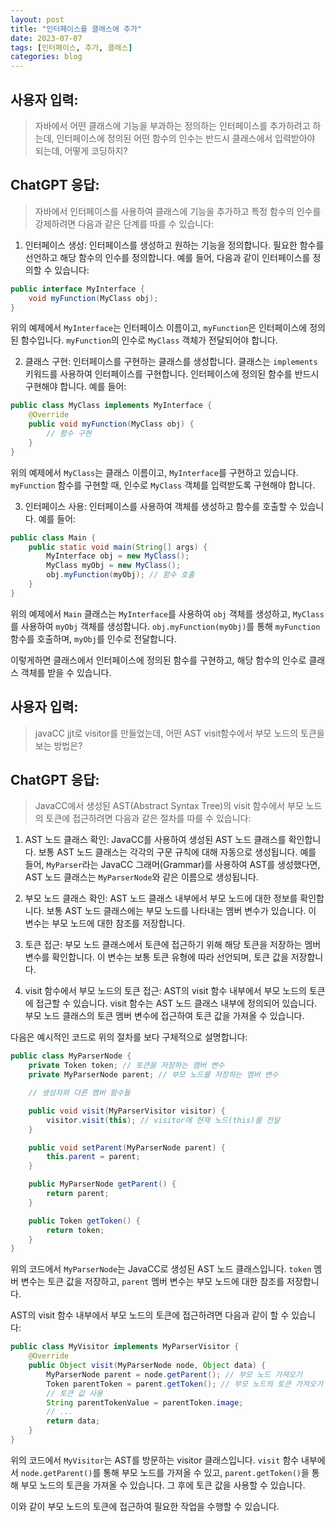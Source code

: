 ```yaml
---
layout: post
title: "인터페이스를 클래스에 추가"
date: 2023-07-07
tags: [인터페이스, 추가, 클래스]
categories: blog
---
```


## 사용자 입력:
> 자바에서 어떤 클래스에 기능을 부과하는 정의하는 인터페이스를 추가하려고 하는데, 인터페이스에 정의된 어떤 함수의 인수는 반드시 클래스에서 입력받아야 되는데, 어떻게 코딩하지?

## ChatGPT 응답:
> 자바에서 인터페이스를 사용하여 클래스에 기능을 추가하고 특정 함수의 인수를 강제하려면 다음과 같은 단계를 따를 수 있습니다:

1. 인터페이스 생성: 인터페이스를 생성하고 원하는 기능을 정의합니다. 필요한 함수를 선언하고 해당 함수의 인수를 정의합니다. 예를 들어, 다음과 같이 인터페이스를 정의할 수 있습니다:

```java
public interface MyInterface {
    void myFunction(MyClass obj);
}
```

위의 예제에서 `MyInterface`는 인터페이스 이름이고, `myFunction`은 인터페이스에 정의된 함수입니다. `myFunction`의 인수로 `MyClass` 객체가 전달되어야 합니다.

2. 클래스 구현: 인터페이스를 구현하는 클래스를 생성합니다. 클래스는 `implements` 키워드를 사용하여 인터페이스를 구현합니다. 인터페이스에 정의된 함수를 반드시 구현해야 합니다. 예를 들어:

```java
public class MyClass implements MyInterface {
    @Override
    public void myFunction(MyClass obj) {
        // 함수 구현
    }
}
```

위의 예제에서 `MyClass`는 클래스 이름이고, `MyInterface`를 구현하고 있습니다. `myFunction` 함수를 구현할 때, 인수로 `MyClass` 객체를 입력받도록 구현해야 합니다.

3. 인터페이스 사용: 인터페이스를 사용하여 객체를 생성하고 함수를 호출할 수 있습니다. 예를 들어:

```java
public class Main {
    public static void main(String[] args) {
        MyInterface obj = new MyClass();
        MyClass myObj = new MyClass();
        obj.myFunction(myObj); // 함수 호출
    }
}
```

위의 예제에서 `Main` 클래스는 `MyInterface`를 사용하여 `obj` 객체를 생성하고, `MyClass`를 사용하여 `myObj` 객체를 생성합니다. `obj.myFunction(myObj)`를 통해 `myFunction` 함수를 호출하며, `myObj`를 인수로 전달합니다.

이렇게하면 클래스에서 인터페이스에 정의된 함수를 구현하고, 해당 함수의 인수로 클래스 객체를 받을 수 있습니다.

## 사용자 입력:
> javaCC jjt로 visitor를 만들었는데,     어떤 AST visit함수에서 부모 노드의 토큰을 보는 방법은?

## ChatGPT 응답:
> JavaCC에서 생성된 AST(Abstract Syntax Tree)의 visit 함수에서 부모 노드의 토큰에 접근하려면 다음과 같은 절차를 따를 수 있습니다:

1. AST 노드 클래스 확인: JavaCC를 사용하여 생성된 AST 노드 클래스를 확인합니다. 보통 AST 노드 클래스는 각각의 구문 규칙에 대해 자동으로 생성됩니다. 예를 들어, `MyParser`라는 JavaCC 그래머(Grammar)를 사용하여 AST를 생성했다면, AST 노드 클래스는 `MyParserNode`와 같은 이름으로 생성됩니다.

2. 부모 노드 클래스 확인: AST 노드 클래스 내부에서 부모 노드에 대한 정보를 확인합니다. 보통 AST 노드 클래스에는 부모 노드를 나타내는 멤버 변수가 있습니다. 이 변수는 부모 노드에 대한 참조를 저장합니다.

3. 토큰 접근: 부모 노드 클래스에서 토큰에 접근하기 위해 해당 토큰을 저장하는 멤버 변수를 확인합니다. 이 변수는 보통 토큰 유형에 따라 선언되며, 토큰 값을 저장합니다.

4. visit 함수에서 부모 노드의 토큰 접근: AST의 visit 함수 내부에서 부모 노드의 토큰에 접근할 수 있습니다. visit 함수는 AST 노드 클래스 내부에 정의되어 있습니다. 부모 노드 클래스의 토큰 멤버 변수에 접근하여 토큰 값을 가져올 수 있습니다.

다음은 예시적인 코드로 위의 절차를 보다 구체적으로 설명합니다:

```java
public class MyParserNode {
    private Token token; // 토큰을 저장하는 멤버 변수
    private MyParserNode parent; // 부모 노드를 저장하는 멤버 변수

    // 생성자와 다른 멤버 함수들

    public void visit(MyParserVisitor visitor) {
        visitor.visit(this); // visitor에 현재 노드(this)를 전달
    }

    public void setParent(MyParserNode parent) {
        this.parent = parent;
    }

    public MyParserNode getParent() {
        return parent;
    }

    public Token getToken() {
        return token;
    }
}
```

위의 코드에서 `MyParserNode`는 JavaCC로 생성된 AST 노드 클래스입니다. `token` 멤버 변수는 토큰 값을 저장하고, `parent` 멤버 변수는 부모 노드에 대한 참조를 저장합니다.

AST의 visit 함수 내부에서 부모 노드의 토큰에 접근하려면 다음과 같이 할 수 있습니다:

```java
public class MyVisitor implements MyParserVisitor {
    @Override
    public Object visit(MyParserNode node, Object data) {
        MyParserNode parent = node.getParent(); // 부모 노드 가져오기
        Token parentToken = parent.getToken(); // 부모 노드의 토큰 가져오기
        // 토큰 값 사용
        String parentTokenValue = parentToken.image;
        // ...
        return data;
    }
}
```

위의 코드에서 `MyVisitor`는 AST를 방문하는 visitor 클래스입니다. `visit` 함수 내부에서 `node.getParent()`를 통해 부모 노드를 가져올 수 있고, `parent.getToken()`을 통해 부모 노드의 토큰을 가져올 수 있습니다. 그 후에 토큰 값을 사용할 수 있습니다.

이와 같이 부모 노드의 토큰에 접근하여 필요한 작업을 수행할 수 있습니다.

